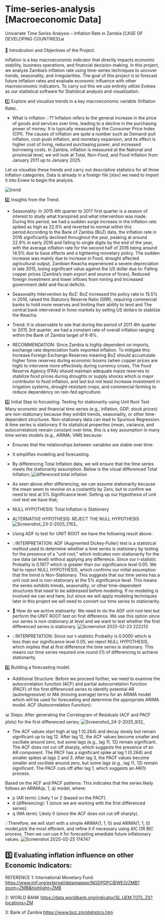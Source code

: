 # Time-series-analysis [Macroeconomic Data]
Univariate Time Series Analysis – Inflation Rate in Zambia [CASE OF DEVELOPING COUNTRIES]📊

📌 Introdcution and Objectives of the Project.

Inflation is a key macroeconomic indicator that directly impacts economic stability, business operations, and financial decision-making. In this project, we analyze Zambia’s inflation rate using time-series techniques to uncover trends, seasonality, and irregularities. The goal of this project is to forecast future inflation rates and evaluate economic influence with other macroeconomic indicators. To carry out this we use entirely utilize Eviews as our statistical software for Statistical analysis and visualization.

1️⃣   Explore and visualize trends in a key macroeconomic variable (Inflation Rate).

- What is inflation 💡?? Inflation refers to the general increase in the price of goods and services over time, leading to a decline in the purchasing power of money. It is typically measured by the Consumer Price Index (CPI). The causes of inflation are quite a number such as Demand-pull inflation, cost-push inflation, and monetary expansion, and its effect is higher cost of living, reduced purchasing power, and increased borrowing costs. In Zambia, inflation is measured at the National and provincial level, we will look at Total, Non-Food, and Food Inflation from January 2011 up to January 2025. 

Let us visualize these trends and carry out descriptive statistics for all three inflation categories. Data is already in a foreign file [xlsv] we need to import it into Eview to begin the analysis.

![trend](https://github.com/user-attachments/assets/7c044b4c-b2ac-4b1c-baa4-6a3a23032b14)


2️⃣ Insights from the Trend.

- Seasonality: In 2015 4th quarter to 2017 first quarter is a season of interest to study what transpired and what intervention was made. During this period, we had a sudden surge increase in the inflation rate spiked as high as 22.9% and reverted to normal within this period.According to the Bank of Zambia (BoZ) data, the inflation rate in 2016 significantly declined throughout the year, peaking at around 22.9% in early 2016 and falling to single digits by the end of the year, with the average inflation rate for the second half of 2016 being around 14.5% due to base effects and a tightening monetary policy. The sudden increase was mainly due to increase in Food, drought affected agricultural output, Zambian Kwacha experienced a severe depreciation in late 2015, losing significant value against the US dollar due to:
Falling copper prices (Zambia’s main export and source of forex), Reduced foreign investment and lower inflows from mining and Increased government debt and fiscal deficits.

- Seasonality Intervention by BoZ: BoZ increased the policy rate to 15.5% in 2016, raised the Statutory Reserve Ratio (SRR), requiring commercial banks to hold more reserves and limiting their ability to lend and The central bank intervened in forex markets by selling US dollars to stabilize the Kwacha.

- Trend:  It is observable to see that during the period of 2011 4th quarter to 2015 3rd quarter, we had a constant rate of overall inflation ranging within the Bank of Zambia target of 6-8%. 
- RECOMMENDATION: Since Zambia is highly dependent on imports, exchange rate depreciation fuels imported inflation. To mitigate this: Increase Foreign Exchange Reserves meaning BoZ should accumulate higher forex reserves during economic booms (when copper prices are high) to intervene more effectively during currency crises, The Food Reserve Agency (FRA) should maintain adequate maize reserves to stabilize food prices during droughts or supply shocks which is major contributor to food inflation, and last but not least increase investment in irrigation systems, drought-resistant crops, and commercial farming to reduce dependency on rain-fed agriculture.

3️⃣ Initial Step to forcasting: Testing for stationarity using Unit Root Test
Many economic and financial time series (e.g., inflation, GDP, stock prices) are non-stationary because they exhibit trends, seasonality, or other time-dependent structures. Non-stationary data can lead to
Spurious Regression. A time series is stationary if its statistical properties (mean, variance, and autocorrelation) remain constant over time, this is a key assumption in many time series models (e.g., ARIMA, VAR) because:
- Ensures that the relationships between variables are stable over time.
- It simplifies modeling and forecasting.
  
- By differencing Total Inflation data, we will ensure that the time series meets the stationarity assumption. Below is the visual differenced Total Inflation;
  ![differenced total inflation](https://github.com/user-attachments/assets/8ce139e8-db48-4af6-a264-28f088f888a7)

- As seen above after differencing, we can assume stationarity because the mean seem to revolve on a costanttly by Zero, but to confirm we need to test at 5% Significance level. Setting up our Hypothesis of unit root test we have that; 
- NULL HYPOTHESIS: Total Inflation is Stationery
- ALTERNATIVE HYPOTHESIS: REJECT THE NULL HYPOTHESIS
![Screenshot_23-2-2025_1763_](https://github.com/user-attachments/assets/b7d85697-c70e-4b2f-a779-e6def6cb9a43)
- Using ADF to test for UNIT ROOT we have the following result above.

- 💡INTERPRETATION: ADF (Augmented Dickey-Fuller) test is a statistical method used to determine whether a time series is stationary by testing for the presence of a "unit root," which indicates non-stationarity for the raw data (at level) without applying any difference. Since our t-statistic Probality is 0.1977 which is greater than our significance level 0.05. We fail to reject NULL HYPOTHESIS, which confirms our initial assumption that the trend is Non-Stationary. This suggests that our time series has a unit root and is non-stationary at the 5% significance level. This means the series exhibits trends, seasonality, or other time-dependent structures that need to be addressed before modeling. If no modeling is involved we can end here, but since we will apply modeling techniques later in this project we will need to convert our time series to stationarity.

- 📌 How do we achive statioarity: We need to do the ADF unit root test but perform the UNIT ROOT test on first difference. We use this option since our series is non-stationary at level and we want to test whether the first differenced series is stationary.
![Screenshot 2025-02-23 222213](https://github.com/user-attachments/assets/4e355673-d436-441e-843a-59288a0c87eb)


- 💡INTERPRETATION: Since our t-statistic Probality is 0.0000 which is less than our significance level 0.05, we reject NULL HYPOTHESIS, which implies that at first difference the time series is stationary. This means our time series required one round l(1) of differencing to achieve stationarity.

4️⃣ Building a forecasting model.

- Additional Structure: Before  we proceed further, we need to examine the autocorrelation function (ACF) and partial autocorrelation function (PACF) of the first differenced series to identify potential AR (autoregressive) or MA (moving average) terms for an ARIMA model which will be used for forecasting and determine the appropriate ARIMA model.
ACF (Autocorrelation Function):

📊 Steps: After generating the Correlogram of Residuals (ACF and PACF plots) for the first differenced series;
![Screenshot_24-2-2025_932_](https://github.com/user-attachments/assets/9eac1182-f1bf-4539-bd1f-1683bf5e17e1)

- The ACF values start high at lag 1 (0.264) and decay slowly but remain significant up to lag 12. After lag 12, the ACF values become smaller and oscillate around zero, but some lags (e.g., lag 11, 12) remain significant. The ACF does not cut off sharply, which suggests the presence of an AR component. The PACF has a significant spike at lag 1 (0.264) and smaller spikes at lags 2 and 3. After lag 3, the PACF values become smaller and oscillate around zero, but some lags (e.g., lag 11, 12) remain significant. The PACF cuts off after lag 1, which suggests an AR(1) process.

Based on the ACF and PACF patterns: This indicates that the series likely follows an ARIMA(p, 1, q) model, where:

- p (AR term): Likely 1 or 2 (based on the PACF).
- d (differencing): 1 (since we are working with the first differenced series).
- q (MA term): Likely 0 (since the ACF does not cut off sharply).

💡Therefore, we will start with a simple ARIMA(1, 1, 0) and ARIMA(1, 1, 0) model,pick the most efficient, and refine it if necessary using AIC OR BIC process. Then we can use it for forecasting emediate future inflationary values.
![Screenshot 2025-02-25 174747](https://github.com/user-attachments/assets/464f408d-9595-4eb0-9797-de4c7632680c)

  
5️⃣ Evaluating inflation influence on other Economic Indicators:
- 


REFERENCE
1: International Monetary Fund.
https://www.imf.org/external/datamapper/NGDPDPC@WEO/ZMB?zoom=ZMB&highlight=ZMB

2: WORLD BANK
https://data.worldbank.org/indicator/SL.UEM.TOTL.ZS?locations=ZM

3: Bank of Zambia
https://www.boz.zm/statistics.htm


